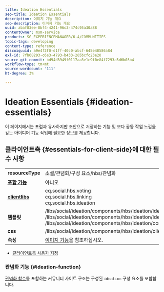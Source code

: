 ```yaml
---
title: Ideation Essentials
seo-title: Ideation Essentials
description: 이미지 기능 개요
seo-description: 이미지 기능 개요
uuid: abaf03ee-8bf4-4241-96c3-474c95a30a88
contentOwner: msm-service
products: SG_EXPERIENCEMANAGER/6.4/COMMUNITIES
topic-tags: developing
content-type: reference
discoiquuid: a9e4f2f0-d1ff-40c0-abcf-645e40586a84
exl-id: 7fb68293-c6e3-4793-b433-205bcfc23e20
source-git-commit: bd94d3949f0117aa3e1c9f0e84f7293a5d6b03b4
workflow-type: tm+mt
source-wordcount: '111'
ht-degree: 3%

---
```


# Ideation Essentials {#ideation-essentials}

이 페이지에서는 포럼과 유사하지만 초안으로 저장하는 기능 및 보다 공동 작업 느낌을 갖는 아이디어 기능 작업에 필요한 정보를 제공합니다.

## 클라이언트측 {#essentials-for-client-side}에 대한 필수 사항

<table> 
 <tbody>
  <tr>
   <td> <strong>resourceType</strong></td> 
   <td>소셜/관념화/구성 요소/hbs/관념화</td> 
  </tr>
  <tr>
   <td> <a href="scf.md#add-or-include-a-communities-component"><strong>포함 가능</strong></a></td> 
   <td>아니오</td> 
  </tr>
  <tr>
   <td> <a href="clientlibs.md"><strong>clientlibs</strong></a></td> 
   <td>cq.social.hbs.voting<br /> cq.social.hbs.linking<br /> cq.social.hbs.ideation</td> 
  </tr>
  <tr>
   <td> <strong>템플릿</strong></td> 
   <td> /libs/social/ideation/components/hbs/ideation/ideation.hbs<br /> /libs/social/ideation/components/hbs/ideation/ideationlists.hbs<br /> /libs/social/ideation/components/hbs/ideation/composer.hbs</td> 
  </tr>
  <tr>
   <td> <strong>css</strong></td> 
   <td> /libs/social/ideation/components/hbs/ideation/clientlibs/ideation.css</td> 
  </tr>
  <tr>
   <td><strong> 속성</strong></td> 
   <td><a href="ideation-feature.md">이미지 기능</a>을 참조하십시오.</td> 
  </tr>
 </tbody>
</table>

* [클라이언트측 사용자 지정](client-customize.md)

### 관념화 기능 {#ideation-function}

[관념화 함수](functions.md#ideation-function)를 포함하는 커뮤니티 사이트 구조는 구성된 `ideation` 구성 요소를 포함합니다.
